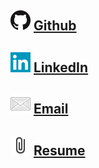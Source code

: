 <br><br>
## [![name](g32.png)](https://github.com/jsshap) [Github](https://github.com/jsshap)<br>
## [![name](li.png)](https://www.linkedin.com/in/jacob-shapiro-3361261aa/) [LinkedIn](https://www.linkedin.com/in/jacob-shapiro-3361261aa/)<br>
## [![name](Mail.png)](mailto:jshapiro22@amherst.edu) [Email](mailto:jshapiro22@amherst.edu)<br>
## [![name](pc.png)](JacobShapiro12-25-20.pdf) [Resume](JacobShapiro12-25-20.pdf)<br><br><br><br>



